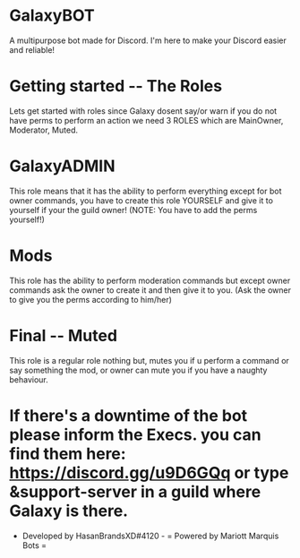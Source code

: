 
# GalaxyBOT

A multipurpose bot made for Discord.
I'm here to make your Discord easier and reliable!

# Getting started -- The Roles

Lets get started with roles since Galaxy dosent say/or warn if you do not have perms to perform an action we need 3 ROLES which are MainOwner, Moderator, Muted.

# GalaxyADMIN
This role means that it has the ability to perform everything except for bot owner commands, you have to create this role YOURSELF and give it to yourself if your the guild owner! (NOTE: You have to add the perms yourself!)

# Mods
This role has the ability to perform moderation commands but except owner commands ask the owner to create it and then give it to you. (Ask the owner to give you the perms according to him/her)

# Final -- Muted
This role is a regular role nothing but, mutes you if u perform a command or say something the mod, or owner can mute you if you have a naughty behaviour.




# If there's a downtime of the bot please inform the Execs. you can find them here: https://discord.gg/u9D6GQq or type &support-server in a guild where Galaxy is there.
-  Developed by HasanBrandsXD#4120  -
=  Powered by Mariott Marquis Bots =
